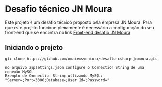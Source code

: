 # Desafio técnico JN Moura

Este projeto é um desafio técnico proposto pela empresa JN Moura. Para que este projeto funcione plenamente é necessário
a configuração do seu front-end que se encontra no link [Front-end desafio JN Moura](https://github.com/omateusventura/desafio-angularjs-jnmoura/)

## Iniciando o projeto

```
git clone https://github.com/omateusventura/desafio-csharp-jnmoura.git
```

```
no arquivo appsettings.json configure o Connection String de uma conexão MySQL
Exemplo de Connection String utlizando MySQL: "Server=;Port=3306;Database=;User Id=;Password="
```

